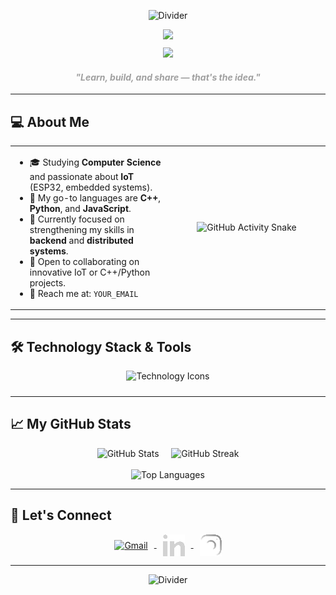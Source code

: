 <p align="center">
  <img src="https://user-images.githubusercontent.com/73097560/115834477-dbab4500-a447-11eb-908a-139a6edaec5c.gif" alt="Divider" />
</p>

<div align="center">
  <img src="https://readme-typing-svg.herokuapp.com/?font=Roboto&weight=900&size=40&vCenter=true&width=750&height=70&duration=4000&color=D40A0A&lines=Hello!+I'm+CESAR+MONTOYA+👋;Computer+Science+Student+|+IoT+Developer" />
</div>

<div align="center" style="margin-top:10px;">
  <img src="https://readme-typing-svg.herokuapp.com/?font=Roboto&weight=700&size=28&vCenter=true&width=350&height=40&duration=3000&color=FFFFFF&lines=@YOUR_GITHUB_USER" />
</div>

<h4 align="center">
  <em style="color:#A0A0A0">"Learn, build, and share — that's the idea."</em>
</h4>

---

## 💻 About Me

<table width="100%">
  <tr>
    <td width="50%" align="left">
      <ul>
        <li> 🎓 Studying <strong>Computer Science</strong> and passionate about <strong>IoT</strong> (ESP32, embedded systems).</li>
        <li> 🚀 My go-to languages are <strong>C++</strong>, <strong>Python</strong>, and <strong>JavaScript</strong>.</li>
        <li> 🎯 Currently focused on strengthening my skills in <strong>backend</strong> and <strong>distributed systems</strong>.</li>
        <li> 🤝 Open to collaborating on innovative IoT or C++/Python projects.</li>
        <li> 📧 Reach me at: <code>YOUR_EMAIL</code></li>
      </ul>
    </td>
    <td width="50%" align="center">
      <img src="https://github.com/YOUR_GITHUB_USER/YOUR_GITHUB_USER/blob/output/dist/snake.svg" alt="GitHub Activity Snake" width="90%" style="max-width:350px;"/>
    </td>
  </tr>
</table>

---

## 🛠️ Technology Stack & Tools

<div align="center">
  <img src="https://skillicons.dev/icons?i=cpp,py,js,react,html,css,linux,git,docker,vscode,arduino,firebase" alt="Technology Icons" style="margin-bottom: 10px;"/>
</div>

---

## 📈 My GitHub Stats

<div align="center">
  <img src="https://github-readme-stats.vercel.app/api?username=YOUR_GITHUB_USER&show_icons=true&theme=dark&hide_border=true&count_private=true&line_height=25&title_color=D40A0A&icon_color=D40A0A&text_color=FFFFFF&bg_color=000000" alt="GitHub Stats" width="48%" />
  &nbsp; &nbsp; 
  <img src="https://github-readme-streak-stats.herokuapp.com/?user=YOUR_GITHUB_USER&theme=dark&hide_border=true&date_format=j%20M%5B%20Y%5D&stroke=D40A0A&background=000000&ring=D40A0A&fire=D40A0A" alt="GitHub Streak" width="48%" />
</div>
<br>
<div align="center">
    <img src="https://github-readme-stats.vercel.app/api/top-langs/?username=YOUR_GITHUB_USER&layout=compact&langs_count=6&theme=dark&hide_border=true&title_color=D40A0A&icon_color=D40A0A&text_color=FFFFFF&bg_color=000000" alt="Top Languages" width="48%" />
</div>


---

## 🔗 Let's Connect

<div align="center">
  <a href="mailto:YOUR_EMAIL">
    <img align="center" src="https://cdn-icons-png.flaticon.com/512/732/732200.png" alt="Gmail" height="35" width="35" style="margin: 0 10px;" />
  </a>
  <a href="https://www.linkedin.com/in/YOUR_LINKEDIN/">
    <img align="center" src="https://raw.githubusercontent.com/SubhadeepZilong/SubhadeepZilong/main/icons/Social/linked-in-alt.svg" alt="LinkedIn" height="35" width="35" style="margin: 0 10px; filter: grayscale(100%) brightness(200%) invert(0%);"/> </a>
  <a href="https://www.instagram.com/YOUR_INSTAGRAM/">
    <img align="center" src="https://raw.githubusercontent.com/SubhadeepZilong/SubhadeepZilong/main/icons/Social/instagram.svg" alt="Instagram" height="35" width="35" style="margin: 0 10px; filter: grayscale(100%) brightness(200%) invert(0%);"/>
  </a>
  </div>

---

<p align="center">
  <img src="https://user-images.githubusercontent.com/73097560/115834477-dbab4500-a447-11eb-908a-139a6edaec5c.gif" alt="Divider" />
</p>
